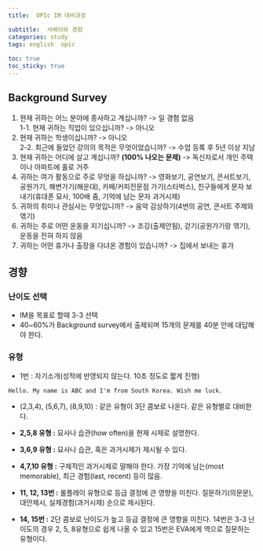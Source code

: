 ```yaml
---
title:  OPIc IM 대비과정

subtitle:  서베이와 경향
categories: study 
tags: english  opic
 
toc: true
toc_sticky: true
---
```


  
  
## Background Survey  
1. 현재 귀하는 어느 분야에 종사하고 계십니까? -> 일 경험 없음  
1-1. 현재 귀하는 직업이 있으십니까? -> 아니오  
2. 현재 귀하는 학생이십니까? -> 아니오  
2-2. 최근에 들었던 강의의 목적은 무엇이었습니까? -> 수업 등록 후 5년 이상 지남  
3. 현재 귀하는 어디에 살고 계십니까? **(100% 나오는 문제)** -> 독신자로서 개인 주택이나 아파트에 홀로 거주  
4. 귀하는 여가 활동으로 주로 무엇을 하십니까? -> 영화보기, 공연보기, 콘서트보기, 공원가기, 해변가기(해운대), 카페/커피전문점 가기(스타벅스), 친구들에게 문자 보내기(휴대폰 묘사, 100배 줌, 기억에 남는 문자 과거시제)  
5. 귀하의 취미나 관심사는 무엇입니까? -> 음악 감상하기(4번의 공연, 콘서트 주제와 엮기)  
6. 귀하는 주로 어떤 운동을 지기십니까? -> 조깅(출제안됨), 걷기(공원가기랑 엮기), 운동을 전혀 하지 않음  
7. 귀하는 어떤 휴가나 출장을 다녀온 경험이 있습니까? -> 집에서 보내는 휴가  
  
## 경향  
### 난이도 선택  
- IM을 목표로 할때 3-3 선택  
- 40~60%가 Background survey에서 출제되며 15개의 문제를 40분 안에 대답해야 한다.  
  
### 유형  
- 1번 : 자기소개(성적에 반영되지 않는다. 10초 정도로 짧게 진행)  
```  
Hello. My name is ABC and I'm from South Korea. Wish me luck.  
```  
  
- (2,3,4), (5,6,7), (8,9,10) : 같은 유형이 3단 콤보로 나온다. 같은 유형별로 대비한다.  
- **2,5,8 유형 :** 묘사나 습관(how often)을 현재 시제로 설명한다.  
- **3,6,9 유형 :** 묘사나 습관, 혹은 과거시제가 제시될 수 있다.  
- **4,7,10 유형 :** 구체적인 과거시제로 말해야 한다. 가장 기억에 남는(most memorable), 최근 경험(last, recent) 등이 많음.  
  
- **11, 12, 13번 :** 롤플레이 유형으로 등급 결정에 큰 영향을 미친다. 질문하기(의문문), 대안제시, 실제경험(과거시제) 순으로 제시된다.  
- **14, 15번 :** 2단 콤보로 난이도가 높고 등급 결정에 큰 영향을 미친다. 14번은 3-3 난이도의 경우 2, 5, 8유형으로 쉽게 나올 수 있고 15번은 EVA에게 역으로 질문하는 유형이다.  
